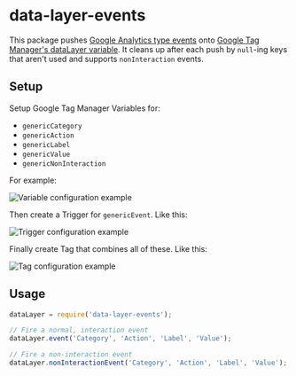 # data-layer-events

This package pushes [Google Analytics type events](https://developers.google.com/analytics/devguides/collection/analyticsjs/events) onto [Google Tag Manager's dataLayer variable](https://developers.google.com/tag-manager/devguide#datalayer).  It cleans up after each push by `null`-ing keys that aren't used and supports `nonInteraction` events.

## Setup

Setup Google Tag Manager Variables for:

- `genericCategory`
- `genericAction`
- `genericLabel`
- `genericValue`
- `genericNonInteraction`

For example:

![Variable configuration example](http://yo.bkwld.com/201D0Z0i1d0a/Image%202016-08-19%20at%204.29.50%20PM.png)

Then create a Trigger for `genericEvent`.  Like this:

![Trigger configuration example](http://yo.bkwld.com/1S3X2h3Z0a3e/Image%202016-08-19%20at%204.30.53%20PM.png)

Finally create Tag that combines all of these.  Like this:

![Tag configuration example](http://yo.bkwld.com/0d370M0Z3U2j/Image%202016-08-19%20at%204.39.59%20PM.png)


## Usage

```js
dataLayer = require('data-layer-events');

// Fire a normal, interaction event
dataLayer.event('Category', 'Action', 'Label', 'Value');

// Fire a non-interaction event
dataLayer.nonInteractionEvent('Category', 'Action', 'Label', 'Value');
```
